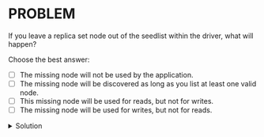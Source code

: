 # PROBLEM

If you leave a replica set node out of the seedlist within the driver, what will happen?

Choose the best answer:

- [ ] The missing node will not be used by the application.
- [ ] The missing node will be discovered as long as you list at least one valid node.
- [ ] This missing node will be used for reads, but not for writes.
- [ ] The missing node will be used for writes, but not for reads.

<details>
	<summary>Solution</summary>
	<br>The missing node will be discovered as long as you list at least one valid node.
</details>
